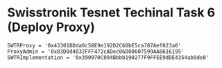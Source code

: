 # Swisstronik Tesnet Techinal Task 6 (Deploy Proxy)

```
SWTRProxy = '0x43301BDda0c58E9e192D2C60bE5ca787Aef823a0'
ProxyAdmin = '0x03D8d4832FFF472cADec06D00607599AA8616195'
SWTRImplementation = '0x390970C094Bbbb190277F9FFEE9dDE4354ab9de8'
```
